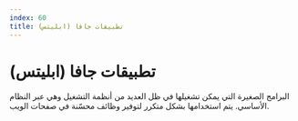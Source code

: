 ```yaml
---
index: 60
title: تطبيقات جافا (ابليتس)
---
```

# تطبيقات جافا (ابليتس)

   البرامج الصغيرة التي يمكن تشغيلها في ظل العديد من أنظمة التشغيل وهي عبر النظام الأساسي. يتم استخدامها بشكل متكرر لتوفير وظائف محسّنة في صفحات الويب.